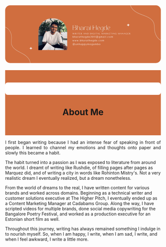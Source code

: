 <!-- Banner Section -->
<div align="center" style="margin: 20px 0;">
  <img 
    src="Website%20banner%20version%202.png" 
    alt="Website Banner"
    style="max-width: auto; height: auto; border-radius: 16px;"
  />
</div>
<!-- About Me Section -->
<div style="background-color: #d06e3f; width: 100%; padding: 40px 0;">
  <div style="
    background-color: #fff;
    max-width: 800px;
    margin: 0 auto;
    padding: 20px;
    border-radius: 8px;">
    </div>
    <h1 style="text-align: center;">About Me</h1>
    </div>
    <p style="text-align: justify;">
      I first began writing because I had an intense fear of speaking in front of people.
      I learned to channel my emotions and thoughts onto paper and slowly this became a habit.
    </p>
</div>
    <p>
      The habit turned into a passion as I was exposed to literature from around the world.
      I dreamt of writing like Rushdie, of filling pages after pages as Marquez did, and of
      writing a city in words like Rohinton Mistry's. Not a very realistic dream I eventually
      realized, but a dream nonetheless.
    </p>
</div>
    <p>
      From the world of dreams to the real, I have written content for various brands and worked
      across domains. Beginning as a technical writer and customer solutions executive at
      The Higher Pitch, I eventually ended up as a Content Marketing Manager at Cadabams Group.
      Along the way, I have scripted videos for multiple brands, done social media copywriting
      for the Bangalore Poetry Festival, and worked as a production executive for an Estonian
      short film as well.
    </p>
</div>
    <p>
      Throughout this journey, writing has always remained something I indulge in to nourish
      myself. So, when I am happy, I write, when I am sad, I write, and when I feel awkward,
      I write a little more.
    </p>
  </div>
</div>
